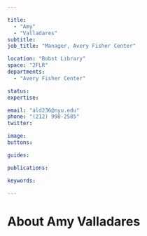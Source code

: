 ```yaml
---

title:
  - "Amy"
  - "Valladares"
subtitle: 
job_title: "Manager, Avery Fisher Center"

location: "Bobst Library"
space: "2FLR"
departments:
  - "Avery Fisher Center"

status: 
expertise:

email: "ald236@nyu.edu"
phone: "(212) 998-2585"
twitter: 

image: 
buttons:

guides:

publications:

keywords:

---
```


# About Amy Valladares


